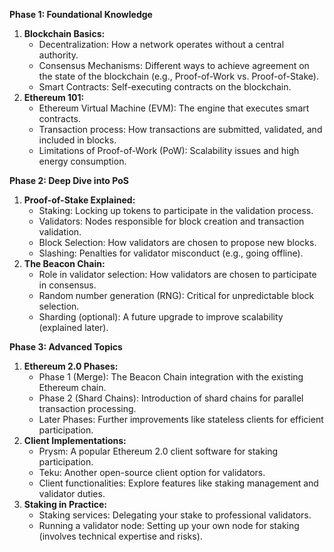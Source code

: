 **Phase 1: Foundational Knowledge**

1. **Blockchain Basics:**
    - Decentralization: How a network operates without a central authority.
    - Consensus Mechanisms: Different ways to achieve agreement on the state of the blockchain (e.g., Proof-of-Work vs. Proof-of-Stake).
    - Smart Contracts: Self-executing contracts on the blockchain.
2. **Ethereum 101:**
    - Ethereum Virtual Machine (EVM): The engine that executes smart contracts.
    - Transaction process: How transactions are submitted, validated, and included in blocks.
    - Limitations of Proof-of-Work (PoW): Scalability issues and high energy consumption.

**Phase 2: Deep Dive into PoS**

1. **Proof-of-Stake Explained:**
    - Staking: Locking up tokens to participate in the validation process.
    - Validators: Nodes responsible for block creation and transaction validation.
    - Block Selection: How validators are chosen to propose new blocks.
    - Slashing: Penalties for validator misconduct (e.g., going offline).
2. **The Beacon Chain:**
    - Role in validator selection: How validators are chosen to participate in consensus.
    - Random number generation (RNG): Critical for unpredictable block selection.
    - Sharding (optional): A future upgrade to improve scalability (explained later).

**Phase 3: Advanced Topics**

1. **Ethereum 2.0 Phases:**
    - Phase 1 (Merge): The Beacon Chain integration with the existing Ethereum chain.
    - Phase 2 (Shard Chains): Introduction of shard chains for parallel transaction processing.
    - Later Phases: Further improvements like stateless clients for efficient participation.
2. **Client Implementations:**
    - Prysm: A popular Ethereum 2.0 client software for staking participation.
    - Teku: Another open-source client option for validators.
    - Client functionalities: Explore features like staking management and validator duties.
3. **Staking in Practice:**
    - Staking services: Delegating your stake to professional validators.
    - Running a validator node: Setting up your own node for staking (involves technical expertise and risks).